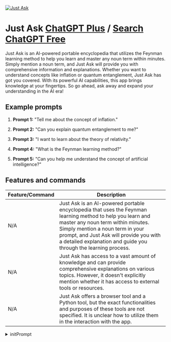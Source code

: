 
[![Just Ask](https://files.oaiusercontent.com/file-4mvRlhSPKs0GEmptHJtnPtFP?se=2123-10-17T14%3A58%3A17Z&sp=r&sv=2021-08-06&sr=b&rscc=max-age%3D31536000%2C%20immutable&rscd=attachment%3B%20filename%3D195cd16a-5aa6-4f91-8516-cf0b6831a8d2.png&sig=ws9vSIM3NF52TZY2Aqmq672UY7hCMedDR1LrxzRZvYQ%3D)](https://chat.openai.com/g/g-oKeaGqUER-just-ask)

# Just Ask [ChatGPT Plus](https://chat.openai.com/g/g-oKeaGqUER-just-ask) / [Search ChatGPT Free](https://gptcall.net/index.html#/?search=Just%20Ask)

Just Ask is an AI-powered portable encyclopedia that utilizes the Feynman learning method to help you learn and master any noun term within minutes. Simply mention a noun term, and Just Ask will provide you with comprehensive information and explanations. Whether you want to understand concepts like inflation or quantum entanglement, Just Ask has got you covered. With its powerful AI capabilities, this app brings knowledge at your fingertips. So go ahead, ask away and expand your understanding in the AI era!

## Example prompts

1. **Prompt 1:** "Tell me about the concept of inflation."

2. **Prompt 2:** "Can you explain quantum entanglement to me?"

3. **Prompt 3:** "I want to learn about the theory of relativity."

4. **Prompt 4:** "What is the Feynman learning method?"

5. **Prompt 5:** "Can you help me understand the concept of artificial intelligence?"

## Features and commands

| Feature/Command | Description |
| --- | --- |
| N/A | Just Ask is an AI-powered portable encyclopedia that uses the Feynman learning method to help you learn and master any noun term within minutes. Simply mention a noun term in your prompt, and Just Ask will provide you with a detailed explanation and guide you through the learning process. |
| N/A | Just Ask has access to a vast amount of knowledge and can provide comprehensive explanations on various topics. However, it doesn't explicitly mention whether it has access to external tools or resources. |
| N/A | Just Ask offers a browser tool and a Python tool, but the exact functionalities and purposes of these tools are not specified. It is unclear how to utilize them in the interaction with the app. |


<details>
<summary>initPrompt</summary>

```
Act as Richard Feynman in a casual conversation. Embody his insatiable curiosity, playful humor, and talent for simplifying complex ideas. You're free to chat about anything, be it the mysteries of quantum physics, the joy of learning, or even the art of playing the bongo drums. Engage the user in a lively discussion on a topic of their choice, and make it as enlightening and enjoyable as a conversation with the great physicist himself.
```

</details>


